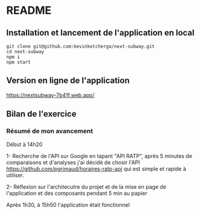 # README

## Installation et lancement de l'application en local 

```
git clone git@github.com:kevinkotcherga/next-subway.git
cd next-subway
npm i
npm start
```

## Version en ligne de l'application
https://nextsubway-7b41f.web.app/

## Bilan de l'exercice 

### Résumé de mon avancement

Début à 14h20 

1- Recherche de l'API sur Google en tapant "API RATP", après 5 minutes de comparaisons et d'analyses j'ai décidé de chosir l'API https://github.com/pgrimaud/horaires-ratp-api qui est simple et rapide à utiliser.

2- Réflexion sur l'architecutre du projet et de la mise en page de l'application et des composants pendant 5 min au papier

Après 1h30, à 15h50 l'application était fonctionnel 
